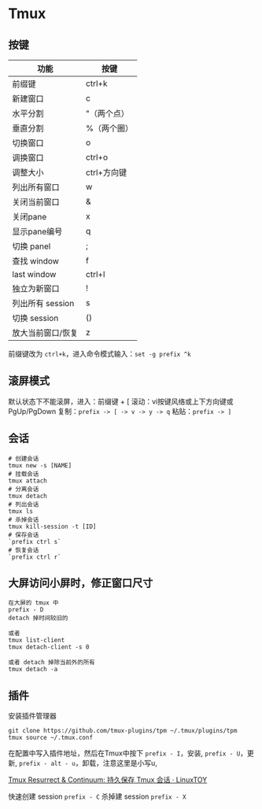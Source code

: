 # Tmux

## 按键
| 功能 | 按键 |
| --- | --- |
| 前缀键 | ctrl+k |
| 新建窗口 | c |
| 水平分割 | "（两个点） |
| 垂直分割 | %（两个圈） |
| 切换窗口 | o |
| 调换窗口 | ctrl+o |
| 调整大小 | ctrl+方向键 |
| 列出所有窗口 | w |
| 关闭当前窗口 | & |
| 关闭pane | x |
| 显示pane编号 | q |
| 切换 panel | ; |
| 查找 window | f |
| last window | ctrl+l |
| 独立为新窗口 | ! |
| 列出所有 session | s |
| 切换 session | () |
| 放大当前窗口/恢复 | z |

前缀键改为 `ctrl+k`，进入命令模式输入：`set -g prefix ^k`

## 滚屏模式
默认状态下不能滚屏，进入：前缀键 + [ 
滚动：vi按键风络或上下方向键或PgUp/PgDown
复制：`prefix -> [ -> v -> y -> q`
粘贴：`prefix -> ]`

## 会话
```
# 创建会话
tmux new -s [NAME]
# 挂载会话
tmux attach
# 分离会话
tmux detach
# 列出会话
tmux ls
# 杀掉会话
tmux kill-session -t [ID]
# 保存会话
`prefix ctrl s`
# 恢复会话
`prefix ctrl r`
```

## 大屏访问小屏时，修正窗口尺寸
```
在大屏的 tmux 中
prefix - D
detach 掉时间较旧的

或者
tmux list-client
tmux detach-client -s 0

或者 detach 掉除当前外的所有
tmux detach -a
```

## 插件
安装插件管理器
```
git clone https://github.com/tmux-plugins/tpm ~/.tmux/plugins/tpm
tmux source ~/.tmux.conf
```

在配置中写入插件地址，然后在Tmux中按下
`prefix - I`，安装,
`prefix - U`，更新,
`prefix - alt - u`，卸载，注意这里是小写u,

[Tmux Resurrect & Continuum: 持久保存 Tmux 会话 · LinuxTOY](https://linuxtoy.org/archives/tmux-resurrect-and-continuum.html)

快速创建 session `prefix - C`
杀掉建 session `prefix - X`
